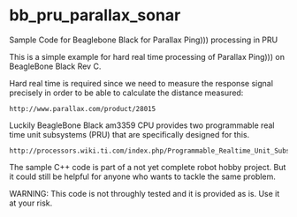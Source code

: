 # bb_pru_parallax_sonar
Sample Code for Beaglebone Black for Parallax Ping))) processing in PRU

This is a simple example for hard real time processing of Parallax Ping)))
on BeagleBone Black Rev C. 

Hard real time is required since we need to measure the response 
signal precisely in order to be able to calculate the distance measured:

	http://www.parallax.com/product/28015

Luckily BeagleBone Black am3359 CPU provides two programmable real time
unit subsystems (PRU) that are specifically designed for this.

	http://processors.wiki.ti.com/index.php/Programmable_Realtime_Unit_Subsystem

The sample C++ code is part of a not yet complete robot hobby project. But
it could still be helpful for anyone who wants to tackle the same problem.

WARNING: This code is not throughly tested and it is provided as is. Use it
at your risk.